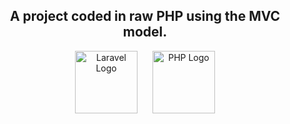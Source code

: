 <div style="text-align: center;">

<h2>A project coded in raw PHP using the MVC model.</h2>

<img src="https://laravel.com/img/logomark.min.svg" alt="Laravel Logo" style="height: 100px; vertical-align: middle; margin-right: 20px;">
<img src="https://www.php.net/images/logos/php-logo.svg" alt="PHP Logo" style="height: 100px; vertical-align: middle;">

</div>
